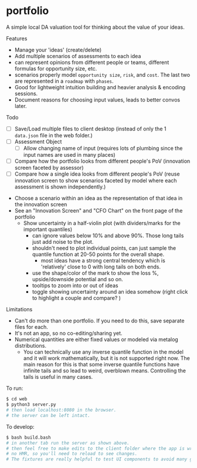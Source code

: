 # portfolio 

A simple local DA valuation tool for thinking about the value of your ideas.

Features
-  Manage your 'ideas' (create/delete)
-  Add multiple scenarios of assessments to each idea
  - can represent opinions from different people or teams, different formulas for opportunity size, etc. 
  - scenarios properly model `opportunity size`, `risk`, and `cost`. The last two are represented in a `roadmap` with `phases`.
  - Good for lightweight intuition building and heavier analysis & encoding sessions.
  - Document reasons for choosing input values, leads to better convos later. 

Todo
- [ ] Save/Load multiple files to client desktop (instead of only the 1 `data.json` file in the web folder.)
- [ ] Assessment Object 
  - [ ] Allow changing name of input (requires lots of plumbing since the input names are used in many places)
- [ ] Compare how the portfolio looks from different people's PoV (innovation screen faceted by assessor)
- [ ] Compare how a single idea looks from different people's PoV (reuse innovation screen to show scenarios faceted by model where each assessment is shown independently.)
- Choose a scenario within an idea as the representation of that idea in the innovation screen
- See an "Innovation Screen" and "CFO Chart" on the front page of the portfolio
  - Show uncertainty in a half-violin plot (with dividers/marks for the important quantiles)
    - can ignore values below 10% and above 90%. Those long tails just add noise to the plot. 
    - shouldn't need to plot individual points, can just sample the quantile function at 20-50 points for the overall shape.
      - most ideas have a strong central tendency which is 'relatively' close to 0 with long tails on both ends. 
    - use the shape/color of the mark to show the loss %, upside/downside potential and so on. 
    - tooltips to zoom into or out of ideas
    - toggle showing uncertainty around an idea somehow (right click to highlight a couple and compare? )

Limitations
- Can't do more than one portfolio. If you need to do this, save separate files for each. 
- It's not an app, so no co-editing/sharing yet.
- Numerical quantities are either fixed values or modeled via metalog distributions. 
  - You can technically use any inverse quantile function in the model and it will work mathematically, but it is not supported right now. The main reason for this is that some inverse quantile functions have infinite tails and so lead to weird, overblown means. Controlling the tails is useful in many cases. 

To run:

```bash
$ cd web
$ python3 server.py 
# then load localhost:8080 in the browser.
# the server can be left intact. 
```

To develop: 

```bash
$ bash build.bash 
# in another tab run the server as shown above.
# then feel free to make edits to the client folder where the app is written.
# no HMR, so you'll need to reload to see changes. 
# The fixtures are really helpful to test UI components to avoid many gnarly bugs. 
```


